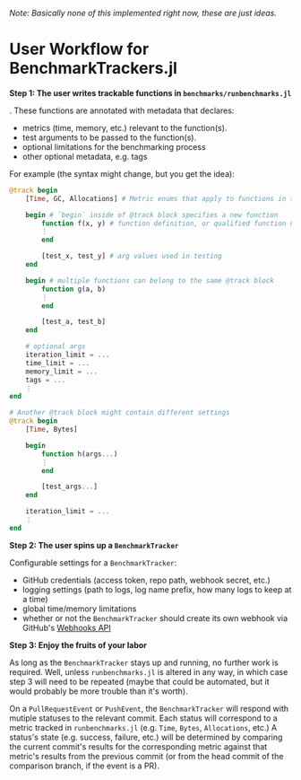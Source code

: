 *Note: Basically none of this implemented right now, these are just ideas.*

# User Workflow for BenchmarkTrackers.jl

**Step 1: The user writes trackable functions in `benchmarks/runbenchmarks.jl`**

. These functions are annotated with metadata that declares:

- metrics (time, memory, etc.) relevant to the function(s).
- test arguments to be passed to the function(s).
- optional limitations for the benchmarking process
- other optional metadata, e.g. tags

For example (the syntax might change, but you get the idea):

```julia
@track begin
    [Time, GC, Allocations] # Metric enums that apply to functions in this @track block

    begin # `begin` inside of @track block specifies a new function
        function f(x, y) # function definition, or qualified function name
        ⋮
        end

        [test_x, test_y] # arg values used in testing
    end

    begin # multiple functions can belong to the same @track block
        function g(a, b)
        ⋮
        end

        [test_a, test_b]
    end

    # optional args
    iteration_limit = ...
    time_limit = ...
    memory_limit = ...
    tags = ...
    ⋮
end

# Another @track block might contain different settings
@track begin
    [Time, Bytes]

    begin
        function h(args...)
        ⋮
        end

        [test_args...]
    end

    iteration_limit = ...
    ⋮
end
```

**Step 2: The user spins up a `BenchmarkTracker`**

Configurable settings for a `BenchmarkTracker`:

- GitHub credentials (access token, repo path, webhook secret, etc.)
- logging settings (path to logs, log name prefix, how many logs to keep at a time)
- global time/memory limitations
- whether or not the `BenchmarkTracker` should create its own webhook via GitHub's [Webhooks API](https://developer.github.com/v3/repos/hooks/)

**Step 3: Enjoy the fruits of your labor**

As long as the `BenchmarkTracker` stays up and running, no further work is required. Well, unless `runbenchmarks.jl` is altered in any way, in which case step 3 will need to be repeated (maybe that could be automated, but it would probably be more trouble than it's worth).

On a `PullRequestEvent` or `PushEvent`, the `BenchmarkTracker` will respond with mutiple statuses to the relevant commit. Each status will correspond to a metric tracked in `runbenchmarks.jl` (e.g. `Time`, `Bytes`, `Allocations`, etc.) A status's state (e.g. success, failure, etc.) will be determined by comparing the current commit's results for the corresponding metric against that metric's results from the previous commit (or from the head commit of the comparison branch, if the event is a PR).
